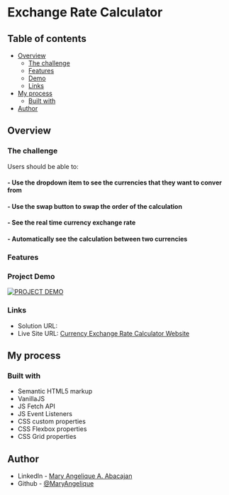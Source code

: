 # Exchange Rate Calculator

## Table of contents

- [Overview](#overview)
  - [The challenge](#the-challenge)
  - [Features](#features)
  - [Demo](#project-demo)
  - [Links](#links)
- [My process](#my-process)
  - [Built with](#built-with)
- [Author](#author)

## Overview

### The challenge

Users should be able to:
#### - Use the dropdown item to see the currencies that they want to conver from
#### - Use the swap button to swap the order of the calculation
#### - See the real time currency exchange rate
#### - Automatically see the calculation between two currencies 


### Features



### Project Demo
[![PROJECT DEMO](image)](vid)

### Links

- Solution URL:
- Live Site URL: [Currency Exchange Rate Calculator Website](https://currency-exchange-calc.vercel.app/)

## My process

### Built with

- Semantic HTML5 markup
- VanillaJS
- JS Fetch API
- JS Event Listeners
- CSS custom properties
- CSS Flexbox properties
- CSS Grid properties

## Author

- LinkedIn - [Mary Angelique A. Abacajan](https://www.linkedin.com/in/mary-angelique-abacajan/)
- Github - [@MaryAngelique](https://www.github.com/MaryAngelique)
